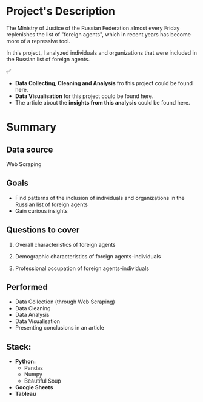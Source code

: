 # Project's Description
The Ministry of Justice of the Russian Federation almost every Friday replenishes the list of "foreign agents", which in recent years has become more of a repressive tool. 

In this project, I analyzed individuals and organizations that were included in the Russian list of foreign agents.


✅ 
* **Data Collecting, Cleaning and Analysis** fro this project could be found here.
* **Data Visualisation** for this project could be found here.
* The article about the **insights from this analysis** could be found here.

# Summary

## Data source
Web Scraping

## Goals
* Find patterns of the inclusion of individuals and organizations in the Russian list of foreign agents
* Gain curious insights

## Questions to cover
1. Overall characteristics of foreign agents

2. Demographic characteristics of foreign agents-individuals

3. Professional occupation of foreign agents-individuals

## Performed
* Data Collection (through Web Scraping)
* Data Cleaning
* Data Analysis
* Data Visualisation
* Presenting conclusions in an article

## Stack:

* **Python:**
  * Pandas
  * Numpy
  * Beautiful Soup
* **Google Sheets**
* **Tableau**
